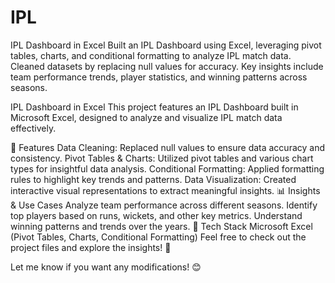 # IPL
IPL Dashboard in Excel Built an IPL Dashboard using Excel, leveraging pivot tables, charts, and conditional formatting to analyze IPL match data. Cleaned datasets by replacing null values for accuracy. Key insights include team performance trends, player statistics, and winning patterns across seasons.

IPL Dashboard in Excel
This project features an IPL Dashboard built in Microsoft Excel, designed to analyze and visualize IPL match data effectively.

📌 Features
Data Cleaning: Replaced null values to ensure data accuracy and consistency.
Pivot Tables & Charts: Utilized pivot tables and various chart types for insightful data analysis.
Conditional Formatting: Applied formatting rules to highlight key trends and patterns.
Data Visualization: Created interactive visual representations to extract meaningful insights.
📊 Insights & Use Cases
Analyze team performance across different seasons.
Identify top players based on runs, wickets, and other key metrics.
Understand winning patterns and trends over the years.
🚀 Tech Stack
Microsoft Excel (Pivot Tables, Charts, Conditional Formatting)
Feel free to check out the project files and explore the insights! 🚀

Let me know if you want any modifications! 😊
